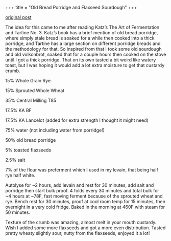 +++
title = "Old Bread Porridge and Flaxseed Sourdough"
+++


[original post](https://old.reddit.com/r/Sourdough/comments/nn5pfs/experiment_with_old_bread_porridge_and_flaxseeds/)

The idea for this came to me after reading Katz’s The Art of Fermentation and Tartine No. 3. Katz’s book has a brief mention of old bread porridge, where simply stale bread is soaked for a while then cooked into a thick porridge, and Tartine has a large section on different porridge breads and the methodology for that. So inspired from that I took some old sourdough and old volkonbrot, soaked that for a couple hours then cooked on the stove until I got a thick porridge. That on its own tasted a bit weird like watery toast, but I was hoping it would add a lot extra moisture to get that custardy crumb.

15% Whole Grain Rye

15% Sprouted Whole Wheat

35% Central Milling T85

17.5% KA BF

17.5% KA Lancelot (added for extra strength I thought it might need)

75% water (not including water from porridge!)

50% old bread porridge

5% toasted flaxseeds

2.5% salt

7% of the flour was preferment which I used in my levain, that being half rye half white.

Autolyse for ~2 hours, add levain and rest for 30 minutes, add salt and porridge then start bulk proof. 4 folds every 30 minutes and total bulk for ~4 hours at ~78F, fast moving ferment because of the sprouted wheat and rye. Bench rest for 30 minutes, proof at cool room temp for 15 minutes, then overnight in a very cold fridge. Baked in the morning at 460F with steam for 50 minutes.

Texture of the crumb was amazing, almost melt in your mouth custardy. Wish I added some more flaxseeds and got a more even distribution. Tasted pretty wheaty slightly sour, nutty from the flaxseeds, enjoyed it a lot!
